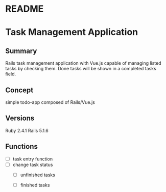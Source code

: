# README

# Task Management Application

## Summary
Rails task management application with Vue.js
capable of managing listed tasks by checking them.
Done tasks will be shown in a completed tasks field.

## Concept
simple todo-app composed of Rails/Vue.js

## Versions
Ruby 2.4.1
Rails 5.1.6

## Functions
- [ ] task entry function
- [ ] change task status
  - [ ] unfinished tasks
  - [ ] finished tasks


